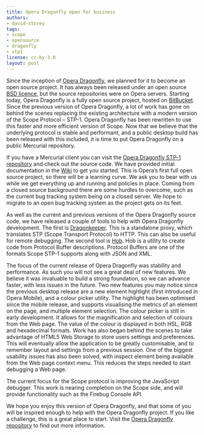 ```yaml
---
title: Opera Dragonfly open for business
authors:
- david-storey
tags:
- scope
- opensource
- dragonfly
- stp1
license: cc-by-3.0
layout: post
---
```


<p>Since the inception of <a href="http://www.opera.com/dragonfly/">Opera Dragonfly</a>, we planned for it to become an open source project. It has always been released under an open source <a href="http://dev.opera.com/licenses/bsd/">BSD licence</a>, but the source repositories were on Opera servers. Starting today, Opera Dragonfly is a fully open source project, hosted on <a href="http://bitbucket.org/scope/dragonfly-stp-1">BitBucket</a>. Since the previous version of Opera Dragonfly, a lot of work has gone on behind the scenes replacing the existing architecture with a modern version of the Scope Protocol – STP-1. Opera Dragonfly has been rewritten to use this faster and more efficient version of Scope. Now that we believe that the underlying protocol is stable and performant, and a public desktop build has been released with this included, it is time to put Opera Dragonfly on a public Mercurial repository.</p>

<p>If you have a Mercurial client you can visit the <a href="http://bitbucket.org/scope/dragonfly-stp-1">Opera Dragonfly STP-1 repository</a> and check out the source code. We have provided initial documentation in the <a href="http://bitbucket.org/scope/dragonfly-stp-1/wiki/Home">Wiki</a> to get you started. This is Opera’s first full open source project, so there will be a learning curve. We ask you to bear with us while we get everything up and running and policies in place. Coming from a closed source background there are some hurdles to overcome, such as the current bug tracking system being on a closed server. We hope to migrate to an open bug tracking system as the project gets on its feet.</p>

<p>As well as the current and previous versions of the Opera Dragonfly source code, we have released a couple of tools to help with Opera Dragonfly development. The first is <a href="http://bitbucket.org/scope/dragonkeeper/">Dragonkeeper</a>. This is a standalone proxy, which translates STP (Scope Transport Protocol) to HTTP. This can also be useful for remote debugging. The second tool is <a href="http://bitbucket.org/scope/hob/">Hob</a>. Hob is a utility to create code from Protocol Buffer descriptions. Protocol Buffers are one of the formats Scope STP-1 supports along with JSON and XML.</p>

<p>The focus of the current release of Opera Dragonfly was stability and performance. As such you will not see a great deal of new features. We believe it was invaluable to build a strong foundation, so we can advance faster, with less issues in the future. Two new features you may notice since the previous desktop release are a new element highlight (first introduced in Opera Mobile), and a colour picker utility. The highlight has been optimised since the mobile release, and supports visualising the metrics of an element on the page, and multiple element selection. The colour picker is still in early development. It allows for the magnification and selection of colours from the Web page. The value of the colour is displayed in both HSL, RGB and hexadecimal formats. Work has also began behind the scenes to take advantage of HTML5 Web Storage to store users settings and preferences. This will eventually allow the application to be greatly customisable, and to remember layout and settings from a previous session. One of the biggest usability issues has also been solved, with inspect element being available from the Web page context menu. This reduces the steps needed to start debugging a Web page.</p>

<p>The current focus for the Scope protocol is improving the JavaScript debugger. This work is nearing completion on the Scope side, and will provide functionality such as the Firebug Console API.</p>

<p>We hope you enjoy this version of Opera Dragonfly, and that some of you will be inspired enough to help with the Opera Dragonfly project. If you like a challenge, this is a great place to start. Visit the <a href="http://bitbucket.org/scope/dragonfly-stp-1">Opera Dragonfly repository</a> to find out more information.</p>
